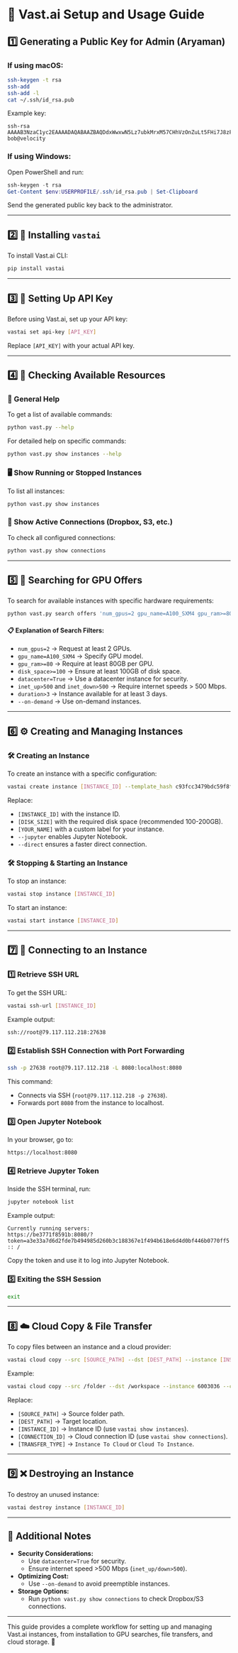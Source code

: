 # 🚀 Vast.ai Setup and Usage Guide

## 1️⃣ Generating a Public Key for Admin (Aryaman)

### If using macOS:
```bash
ssh-keygen -t rsa
ssh-add
ssh-add -l
cat ~/.ssh/id_rsa.pub
```
Example key:
```
ssh-rsa AAAAB3NzaC1yc2EAAAADAQABAAZBAQDdxWwxwN5Lz7ubkMrxM57CHhVzOnZuLt5FHi7J8zFXCJHfr96w+ccBOBo2rtBBTTRDLnJjIsKLgBcC3+jGyZhpUNMFRVIJ7MeqdEHgHFvUUV/uBkb7RjbyyFcb4BCSYNggUZkMNNoNgEa3aqtBSzt47bnuGqKszs9bfACaPFtr9Wo0b8p4IYil/gfOY5kuSVwkqrBCWrg53/+T2rAk/02mWNHXyBktJAu1q9qTWcyO68JTDd0sa+4apSu+CsJMBJs3FcDDRAl3bcpiKwRbCkQ+N63ol4xDV3zQRebUc98CJPh04Gnc41W02lmdqFL2XG5U/rV8/JM7CawKiIz3dbkv bob@velocity
```

### If using Windows:
Open PowerShell and run:
```powershell
ssh-keygen -t rsa
Get-Content $env:USERPROFILE/.ssh/id_rsa.pub | Set-Clipboard
```
Send the generated public key back to the administrator.

---
## 2️⃣ 🔧 Installing `vastai`
To install Vast.ai CLI:
```bash
pip install vastai
```

---
## 3️⃣ 🔑 Setting Up API Key
Before using Vast.ai, set up your API key:
```bash
vastai set api-key [API_KEY]
```
Replace `[API_KEY]` with your actual API key.

---
## 4️⃣ 📂 Checking Available Resources
### 📖 General Help
To get a list of available commands:
```bash
python vast.py --help
```
For detailed help on specific commands:
```bash
python vast.py show instances --help
```

### 🖥️ Show Running or Stopped Instances
To list all instances:
```bash
python vast.py show instances
```

### 🔗 Show Active Connections (Dropbox, S3, etc.)
To check all configured connections:
```bash
python vast.py show connections
```

---
## 5️⃣ 🎯 Searching for GPU Offers
To search for available instances with specific hardware requirements:
```bash
python vast.py search offers 'num_gpus=2 gpu_name=A100_SXM4 gpu_ram>=80 disk_space>=100 datacenter=True inet_up>500 inet_down>500 duration>3' --on-demand
```
#### 📋 Explanation of Search Filters:
- `num_gpus=2` → Request at least 2 GPUs.
- `gpu_name=A100_SXM4` → Specify GPU model.
- `gpu_ram>=80` → Require at least 80GB per GPU.
- `disk_space>=100` → Ensure at least 100GB of disk space.
- `datacenter=True` → Use a datacenter instance for security.
- `inet_up>500` and `inet_down>500` → Require internet speeds > 500 Mbps.
- `duration>3` → Instance available for at least 3 days.
- `--on-demand` → Use on-demand instances.

---
## 6️⃣ ⚙️ Creating and Managing Instances
### 🛠️ Creating an Instance
To create an instance with a specific configuration:
```bash
vastai create instance [INSTANCE_ID] --template_hash c93fcc3479bdc59f8f906a17882e57c0 --disk [DISK_SIZE] --label [YOUR_NAME] --jupyter --direct
```
Replace:
- `[INSTANCE_ID]` with the instance ID.
- `[DISK_SIZE]` with the required disk space (recommended 100-200GB).
- `[YOUR_NAME]` with a custom label for your instance.
- `--jupyter` enables Jupyter Notebook.
- `--direct` ensures a faster direct connection.

### 🛠️ Stopping & Starting an Instance
To stop an instance:
```bash
vastai stop instance [INSTANCE_ID]
```
To start an instance:
```bash
vastai start instance [INSTANCE_ID]
```

---
## 7️⃣ 🔐 Connecting to an Instance
### 1️⃣ Retrieve SSH URL
To get the SSH URL:
```bash
vastai ssh-url [INSTANCE_ID]
```
Example output:
```
ssh://root@79.117.112.218:27638
```
### 2️⃣ Establish SSH Connection with Port Forwarding
```bash
ssh -p 27638 root@79.117.112.218 -L 8080:localhost:8080
```
This command:
- Connects via SSH (`root@79.117.112.218 -p 27638`).
- Forwards port `8080` from the instance to localhost.

### 3️⃣ Open Jupyter Notebook
In your browser, go to:
```
https://localhost:8080
```
### 4️⃣ Retrieve Jupyter Token
Inside the SSH terminal, run:
```bash
jupyter notebook list
```
Example output:
```
Currently running servers:
https://be3771f8591b:8080/?token=a3e33a7d6d2fde7b494985d260b3c188367e1f494b618e6d4d0bf446b0770ff5 :: /
```
Copy the token and use it to log into Jupyter Notebook.

### 5️⃣ Exiting the SSH Session
```bash
exit
```

---
## 8️⃣ ☁️ Cloud Copy & File Transfer
To copy files between an instance and a cloud provider:
```bash
vastai cloud copy --src [SOURCE_PATH] --dst [DEST_PATH] --instance [INSTANCE_ID] --connection [CONNECTION_ID] --transfer [TRANSFER_TYPE]
```
Example:
```bash
vastai cloud copy --src /folder --dst /workspace --instance 6003036 --connection 1001 --transfer "Instance To Cloud"
```
Replace:
- `[SOURCE_PATH]` → Source folder path.
- `[DEST_PATH]` → Target location.
- `[INSTANCE_ID]` → Instance ID (use `vastai show instances`).
- `[CONNECTION_ID]` → Cloud connection ID (use `vastai show connections`).
- `[TRANSFER_TYPE]` → `Instance To Cloud` or `Cloud To Instance`.

---
## 9️⃣ ❌ Destroying an Instance
To destroy an unused instance:
```bash
vastai destroy instance [INSTANCE_ID]
```

---
## 🔔 Additional Notes
- **Security Considerations:**
  - Use `datacenter=True` for security.
  - Ensure internet speed >500 Mbps (`inet_up/down>500`).
- **Optimizing Cost:**
  - Use `--on-demand` to avoid preemptible instances.
- **Storage Options:**
  - Run `python vast.py show connections` to check Dropbox/S3 connections.

---
This guide provides a complete workflow for setting up and managing Vast.ai instances, from installation to GPU searches, file transfers, and cloud storage. 🚀


